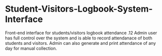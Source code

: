 # Student-Visitors-Logbook-System-Interface
Front-end interface for students/visitors logbook attendance .12
Admin user has full control over the system and is able to record attendanace of both students and visitors.
Admin can also generate and print attendance of any day for manual collection.

